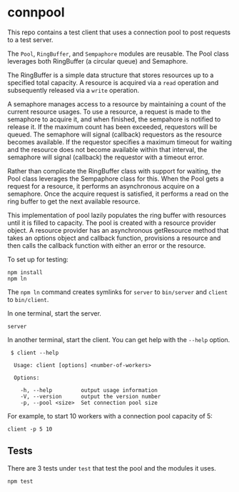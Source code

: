 connpool
========

This repo contains a test client that uses a connection pool to post requests to a test server.

The `Pool`, `RingBuffer`, and `Sempaphore` modules are reusable. The Pool class leverages both
RingBuffer (a circular queue) and Semaphore.

The RingBuffer is a simple data structure that stores resources up to a specified total capacity.
A resource is acquired via a `read` operation and subsequently released via a `write` operation.

A semaphore manages access to a resource by maintaining a count of the current resource usages.
To use a resource, a request is made to the semaphore to acquire it, and when finished, the
sempahore is notified to release it. If the maximum count has been exceeded, requestors will be
queued. The semaphore will signal (callback) requestors as the resource becomes available. If
the requestor specifies a maximum timeout for waiting and the resource does not become available
within that interval, the semaphore will signal (callback) the requestor with a timeout error.

Rather than complicate the RingBuffer class with support for waiting, the Pool class leverages
the Sempaphore class for this. When the Pool gets a request for a resource, it performs an
asynchronous acquire on a semaphore. Once the acquire request is satisfied, it performs a read
on the ring buffer to get the next available resource.

This implementation of pool lazily populates the ring buffer with resources until it is filled
to capacity. The pool is created with a resource provider object. A resource provider has an
asynchronous getResource method that takes an options object and callback function, provisions
a resource and then calls the callback function with either an error or the resource.

To set up for testing:

```
npm install
npm ln
```

The `npm ln` command creates symlinks for `server` to `bin/server` and `client` to `bin/client`.

In one terminal, start the server.

```
server
```

In another terminal, start the client. You can get help with the `--help` option.

```
 $ client --help

  Usage: client [options] <number-of-workers>

  Options:

    -h, --help         output usage information
    -V, --version      output the version number
    -p, --pool <size>  Set connection pool size
```

For example, to start 10 workers with a connection pool capacity of 5:

```
client -p 5 10
```

Tests
-----

There are 3 tests under `test` that test the pool and the modules it uses.

```
npm test
```

